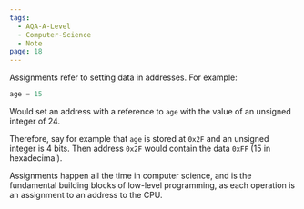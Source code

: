```yaml
---
tags:
  - AQA-A-Level
  - Computer-Science
  - Note
page: 18
---
```

Assignments refer to setting data in addresses. For example:
```cpp
age = 15
```

Would set an address with a reference to `age` with the value of an unsigned integer of 24.

Therefore, say for example that `age` is stored at `0x2F` and an unsigned integer is 4 bits. Then address `0x2F` would contain the data `0xFF` (15 in hexadecimal).

Assignments happen all the time in computer science, and is the fundamental building blocks of low-level programming, as each operation is an assignment to an address to the CPU.